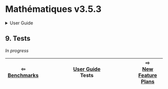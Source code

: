 # Mathématiques v3.5.3


<details>

<summary>User Guide</summary>

1. [About](../about/README.md)<br>
2. [License](../license/README.md)<br>
3. [Release Notes](../release-notes/README.md)<br>
4. [Installation](../installation/README.md)<br>
5. [Makefile / Using Mathématiques](../using-mathematiques/README.md)<br>
6. [Code Examples](../examples/README.md)<br>
7. [Coding Guide / Syntax](../coding-guide/README.md)<br>
8. [Benchmarks](../benchmarks/README.md)<br>
9. _Tests_ <br>
10. [New Feature Plans](../feature-schedule/README.md)<br>
11. [Developer Guide](../developer-guide/README.md)<br>


</details>



## 9. Tests

*In progress*






| ⇦ <br />[Benchmarks](../benchmarks/README.md)  | [User Guide](../README.md)<br />Tests<br /><img width=1000/> | ⇨ <br />[New Feature Plans](../feature-schedule/README.md)   |
| ------------ | :-------------------------------: | ------------ |

